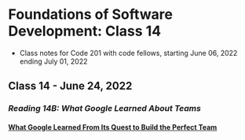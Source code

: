 # Foundations of Software Development: Class 14

* Class notes for Code 201 with code fellows, starting June 06, 2022 ending July 01, 2022

## Class 14 - June 24, 2022

### *Reading 14B: What Google Learned About Teams*

#### [What Google Learned From Its Quest to Build the Perfect Team](https://www.google.com/amp/mobile.nytimes.com/2016/02/28/magazine/what-google-learned-from-its-quest-to-build-the-perfect-team.amp.html)

